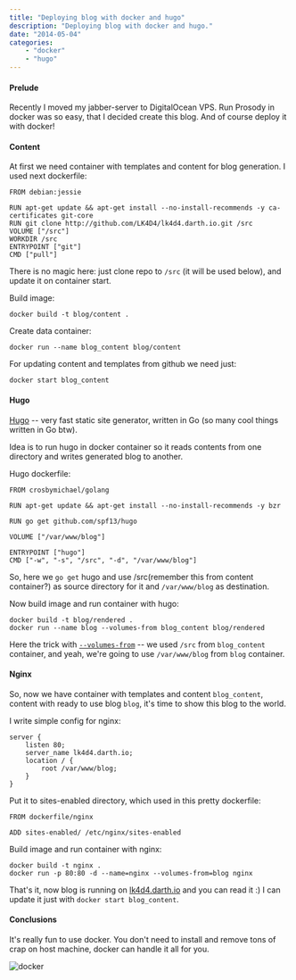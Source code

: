 ```yaml
---
title: "Deploying blog with docker and hugo"
description: "Deploying blog with docker and hugo."
date: "2014-05-04"
categories:
    - "docker"
    - "hugo"
---
```


#### Prelude

Recently I moved my jabber-server to DigitalOcean VPS. Run Prosody in docker was
so easy, that I decided create this blog. And of course deploy it with docker!

#### Content

At first we need container with templates and content for blog generation.
I used next dockerfile:

```
FROM debian:jessie

RUN apt-get update && apt-get install --no-install-recommends -y ca-certificates git-core
RUN git clone http://github.com/LK4D4/lk4d4.darth.io.git /src
VOLUME ["/src"]
WORKDIR /src
ENTRYPOINT ["git"]
CMD ["pull"]
```
There is no magic here: just clone repo to `/src` (it will be used below),
and update it on container start.

Build image:

```
docker build -t blog/content .
```

Create data container:

```
docker run --name blog_content blog/content
```

For updating content and templates from github we need just:

```
docker start blog_content
```

#### Hugo

[Hugo](http://hugo.spf13.com) -- very fast static site generator, written in Go (so
many cool things written in Go btw).

Idea is to run hugo in docker container so it reads contents from one directory
and writes generated blog to another.

Hugo dockerfile:

```
FROM crosbymichael/golang

RUN apt-get update && apt-get install --no-install-recommends -y bzr

RUN go get github.com/spf13/hugo

VOLUME ["/var/www/blog"]

ENTRYPOINT ["hugo"]
CMD ["-w", "-s", "/src", "-d", "/var/www/blog"]
```
So, here we `go get` hugo and use /src(remember this from content container?)
as source directory for it and `/var/www/blog` as destination.

Now build image and run container with hugo:

```
docker build -t blog/rendered .
docker run --name blog --volumes-from blog_content blog/rendered
```

Here the trick with
[`--volumes-from`](http://docs.docker.io/use/working_with_volumes/) -- we used
`/src` from `blog_content` container, and yeah, we're going to use
`/var/www/blog` from `blog` container.

#### Nginx

So, now we have container with templates and content `blog_content`, content
with ready to use blog `blog`, it's time to show this blog to the world.

I write simple config for nginx:

```
server {
    listen 80;
    server_name lk4d4.darth.io;
    location / {
        root /var/www/blog;
    }
}
```

Put it to sites-enabled directory, which used in this pretty dockerfile:

```
FROM dockerfile/nginx

ADD sites-enabled/ /etc/nginx/sites-enabled
```

Build image and run container with nginx:

```
docker build -t nginx .
docker run -p 80:80 -d --name=nginx --volumes-from=blog nginx
```

That's it, now blog is running on [lk4d4.darth.io](http://lk4d4.darth.io) and
you can read it :) I can update it just with `docker start blog_content`.

#### Conclusions

It's really fun to use docker. You don't need to install and remove
tons of crap on host machine, docker can handle it all for you.

![docker](https://www.docker.io/static/img/homepage-docker-logo.png)
